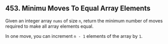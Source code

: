 ## 453. Minimu Moves To Equal Array Elements

Given an integer array <code>nums</code> of size <code>n</code>, return the minimum number of moves required to make all array elements equal.

In one move, you can increment <code>n - 1</code> elements of the array by <code>1</code>.